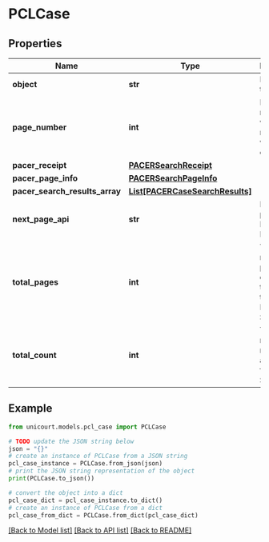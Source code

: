 # PCLCase


## Properties

Name | Type | Description | Notes
------------ | ------------- | ------------- | -------------
**object** | **str** | Name of the object | [default to 'PCLCase']
**page_number** | **int** | Page number for which results where obtained. | 
**pacer_receipt** | [**PACERSearchReceipt**](PACERSearchReceipt.md) |  | 
**pacer_page_info** | [**PACERSearchPageInfo**](PACERSearchPageInfo.md) |  | 
**pacer_search_results_array** | [**List[PACERCaseSearchResults]**](PACERCaseSearchResults.md) |  | 
**next_page_api** | **str** | Link to next page of the PCL Search Results. | 
**total_pages** | **int** | Total number of pages to obtain all the objects the current PCL Search. | 
**total_count** | **int** | Total number of records available for this Search. | 

## Example

```python
from unicourt.models.pcl_case import PCLCase

# TODO update the JSON string below
json = "{}"
# create an instance of PCLCase from a JSON string
pcl_case_instance = PCLCase.from_json(json)
# print the JSON string representation of the object
print(PCLCase.to_json())

# convert the object into a dict
pcl_case_dict = pcl_case_instance.to_dict()
# create an instance of PCLCase from a dict
pcl_case_from_dict = PCLCase.from_dict(pcl_case_dict)
```
[[Back to Model list]](../README.md#documentation-for-models) [[Back to API list]](../README.md#documentation-for-api-endpoints) [[Back to README]](../README.md)


